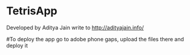 # TetrisApp
Developed by Aditya Jain write to http://adityajain.info/

#To deploy the app
go to adobe phone gaps, upload the files there and deploy it
